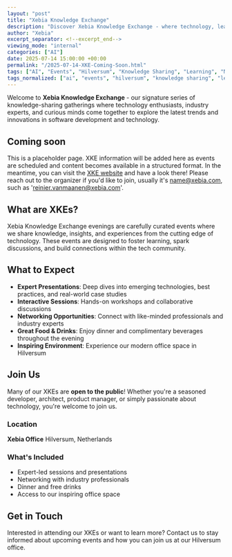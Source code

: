 ```yaml
---
layout: "post"
title: "Xebia Knowledge Exchange"
description: "Discover Xebia Knowledge Exchange - where technology, learning, and networking come together at our Hilversum office with dinner and free drinks."
author: "Xebia"
excerpt_separator: <!--excerpt_end-->
viewing_mode: "internal"
categories: ["AI"]
date: 2025-07-14 15:00:00 +00:00
permalink: "/2025-07-14-XKE-Coming-Soon.html"
tags: ["AI", "Events", "Hilversum", "Knowledge Sharing", "Learning", "Networking", "Technology", "Xebia", "XKE"]
tags_normalized: ["ai", "events", "hilversum", "knowledge sharing", "learning", "networking", "technology", "xebia", "xke"]
---
```


Welcome to **Xebia Knowledge Exchange** - our signature series of knowledge-sharing gatherings where technology enthusiasts, industry experts, and curious minds come together to explore the latest trends and innovations in software development and technology.<!--excerpt_end-->

## Coming soon

This is a placeholder page. XKE information will be added here as events are scheduled and content becomes available in a structured format. In the meantime, you can visit the [XKE website](https://xke.xebia.com) and have a look there! Please reach out to the organizer if you'd like to join, usually it's name@xebia.com, such as 'reinier.vanmaanen@xebia.com'.

## What are XKEs?

Xebia Knowledge Exchange evenings are carefully curated events where we share knowledge, insights, and experiences from the cutting edge of technology. These events are designed to foster learning, spark discussions, and build connections within the tech community.

## What to Expect

- **Expert Presentations**: Deep dives into emerging technologies, best practices, and real-world case studies
- **Interactive Sessions**: Hands-on workshops and collaborative discussions
- **Networking Opportunities**: Connect with like-minded professionals and industry experts
- **Great Food & Drinks**: Enjoy dinner and complimentary beverages throughout the evening
- **Inspiring Environment**: Experience our modern office space in Hilversum

## Join Us

Many of our XKEs are **open to the public**! Whether you're a seasoned developer, architect, product manager, or simply passionate about technology, you're welcome to join us.

### Location

**Xebia Office**
Hilversum, Netherlands

### What's Included

- Expert-led sessions and presentations
- Networking with industry professionals
- Dinner and free drinks
- Access to our inspiring office space

## Get in Touch

Interested in attending our XKEs or want to learn more? Contact us to stay informed about upcoming events and how you can join us at our Hilversum office.
